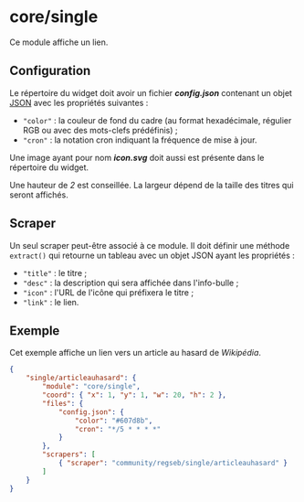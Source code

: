 # core/single

Ce module affiche un lien.

## Configuration

Le répertoire du widget doit avoir un fichier ***config.json*** contenant un
objet
[JSON](https://www.json.org/json-fr.html "JavaScript Object Notation") avec les
propriétés suivantes :

- `"color"` : la couleur de fond du cadre (au format hexadécimale, régulier RGB
  ou avec des mots-clefs prédéfinis) ;
- `"cron"` : la notation cron indiquant la fréquence de mise à jour.

Une image ayant pour nom ***icon.svg*** doit aussi est présente dans le
répertoire du widget.

Une hauteur de *2* est conseillée. La largeur dépend de la taille des titres qui
seront affichés.

## Scraper

Un seul scraper peut-être associé à ce module. Il doit définir une méthode
`extract()` qui retourne un tableau avec un objet JSON ayant les propriétés :

- `"title"` : le titre ;
- `"desc"` : la description qui sera affichée dans l'info-bulle ;
- `"icon"` : l'URL de l'icône qui préfixera le titre ;
- `"link"` : le lien.

## Exemple

Cet exemple affiche un lien vers un article au hasard de *Wikipédia*.

```JSON
{
    "single/articleauhasard": {
        "module": "core/single",
        "coord": { "x": 1, "y": 1, "w": 20, "h": 2 },
        "files": {
            "config.json": {
                "color": "#607d8b",
                "cron": "*/5 * * * *"
            }
        },
        "scrapers": [
            { "scraper": "community/regseb/single/articleauhasard" }
        ]
    }
}
```

